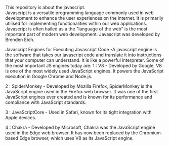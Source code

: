 This repository is about the javascript.  
Javascript is a versatile programming language commonly used in web development to enhance the user experiences on the internet. It is primarily utilised for implementing functionalities within our web applications. Javascript is often hailed as a the "language of the web" is the most important part of modern web development. 
Javascript was developed by Brenden Eich.

Javascript Engines for Executing Javascript Code 
-A javascript engine  is the software that takes our javascript code and translate it into instructions that your computer can understand. It is like a powerful interpreter.
Some of the most important JS engines today are: 
1 : V8 - Developed by Google, V8 is one of the most widely used JavaScript engines. It powers the JavaScript execution in Google Chrome and Node.js.

2 : SpiderMonkey - Developed by Mozilla Firefox, SpiderMonkey is the JavaScript engine used in the Firefox web browser. It was one of the first JavaScript engines ever created and is known for its performance and compliance with JavaScript standards.

3 : JavaScriptCore - Used in Safari, known for its tight integration with Apple devices.

4 : Chakra - Developed by Microsoft, Chakra was the JavaScript engine used in the Edge web browser. It has now been replaced by the Chromium-based Edge browser, which uses V8 as its JavaScript engine.